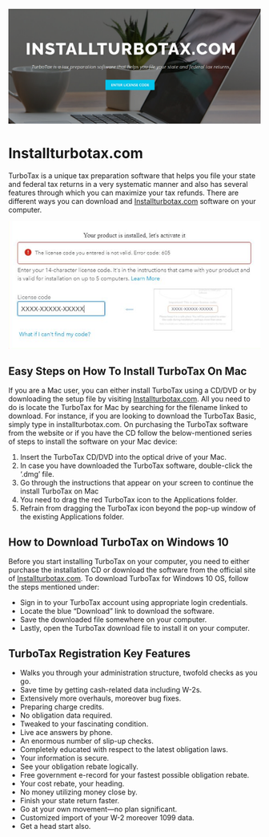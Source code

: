 [![Installturbotax.com](iinstallturbotaxcom.png)](http://taxt.s3-website-us-west-1.amazonaws.com)



# Installturbotax.com



TurboTax is a unique tax preparation software that helps you file your state and federal tax returns in a very systematic manner and also has several features through which you can maximize your tax refunds. There are different ways you can download and [Installturbotax.com](https://installturbotaxcom.github.io/)
 software on your computer.


[![Installturbotax.com](license-code.png)](http://taxt.s3-website-us-west-1.amazonaws.com)



## Easy Steps on How To Install TurboTax On Mac


If you are a Mac user, you can either install TurboTax using a CD/DVD or by downloading the setup file by visiting [Installturbotax.com](https://installturbotaxcom.github.io/). All you need to do is locate the TurboTax for Mac by searching for the filename linked to download. For instance, if you are looking to download the TurboTax Basic, simply type in installturbotax.com. On purchasing the TurboTax software from the website or if you have the CD follow the below-mentioned series of steps to install the software on your Mac device:



1. Insert the TurboTax CD/DVD into the optical drive of your Mac.
2. In case you have downloaded the TurboTax software, double-click the ‘.dmg’ file.
3. Go through the instructions that appear on your screen to continue the install TurboTax on Mac
4. You need to drag the red TurboTax icon to the Applications folder.
5. Refrain from dragging the TurboTax icon beyond the pop-up window of the existing Applications folder.



## How to Download TurboTax on Windows 10





Before you start installing TurboTax on your computer, you need to either purchase the installation CD or download the software from the official site of [Installturbotax.com](https://installturbotaxcom.github.io/). To download TurboTax for Windows 10 OS, follow the steps mentioned under:



* Sign in to your TurboTax account using appropriate login credentials.
* Locate the blue “Download” link to download the software.
* Save the downloaded file somewhere on your computer.
* Lastly, open the TurboTax download file to install it on your computer.



## TurboTax Registration Key Features



* Walks you through your administration structure, twofold checks as you go.
* Save time by getting cash-related data including W-2s.
* Extensively more overhauls, moreover bug fixes.
* Preparing charge credits.
* No obligation data required.
* Tweaked to your fascinating condition.
* Live ace answers by phone.
* An enormous number of slip-up checks.
* Completely educated with respect to the latest obligation laws.
* Your information is secure.
* See your obligation rebate logically.
* Free government e-record for your fastest possible obligation rebate.
* Your cost rebate, your heading.
* No money utilizing money close by.
* Finish your state return faster.
* Go at your own movement—no plan significant.
* Customized import of your W-2 moreover 1099 data.
* Get a head start also.
